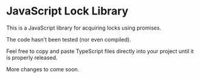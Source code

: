 # JavaScript Lock Library

This is a JavaScript library for acquiring locks using promises.

The code hasn't been tested (nor even compiled).

Feel free to copy and paste TypeScript files directly into your project until it is properly released.

More changes to come soon.

